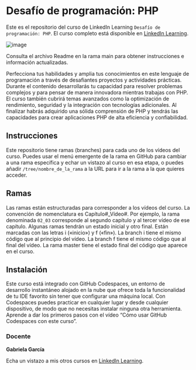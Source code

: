 # Desafío de programación: PHP
Este es el repositorio del curso de LinkedIn Learning `Desafío de programación: PHP`. El curso completo está disponible en [LinkedIn Learning][lil-course-url].

![image](https://media.licdn.com/dms/image/D560DAQGN4QJr75q_3Q/learning-public-crop_675_1200/0/1687498649344?e=2147483647&v=beta&t=f18DnMQM9kxjwKK8m72F6kek7BPFBW2B92OdlKG7odo)
 
Consulta el archivo Readme en la rama main para obtener instrucciones e información actualizadas.

Perfecciona tus habilidades y amplia tus conocimientos en este lenguaje de programación a través de desafiantes proyectos y actividades prácticas. Durante el contenido desarrollarás tu capacidad para resolver problemas complejos y para pensar de manera innovadora mientras trabajas con PHP. El curso también cubrirá temas avanzados como la optimización de rendimiento, seguridad y la integración con tecnologías adicionales. Al finalizar habrás adquirido una sólida comprensión de PHP y tendrás las capacidades para crear aplicaciones PHP de alta eficiencia y confiabilidad.

## Instrucciones
Este repositorio tiene ramas (branches) para cada uno de los vídeos del curso. Puedes usar el menú emergente de la rama en GitHub para cambiar a una rama específica y echar un vistazo al curso en esa etapa, o puedes añadir `/tree/nombre_de_la_rama` a la URL para ir a la rama a la que quieres acceder.

## Ramas
Las ramas están estructuradas para corresponder a los vídeos del curso. La convención de nomenclatura es Capítulo#_Vídeo#. Por ejemplo, la rama denominada `02_03` corresponde al segundo capítulo y al tercer vídeo de ese capítulo. Algunas ramas tendrán un estado inicial y otro final. Están marcadas con las letras i («inicio») y f («fin»). La branch i tiene el mismo código que al principio del vídeo. La branch f tiene el mismo código que al final del vídeo. La rama master tiene el estado final del código que aparece en el curso.

## Instalación
Este curso está integrado con GitHub Codespaces, un entorno de desarrollo instantáneo alojado en la nube que ofrece toda la funcionalidad de tu IDE favorito sin tener que configurar una máquina local. Con Codespaces puedes practicar en cualquier lugar y desde cualquier dispositivo, de modo que no necesitas instalar ninguna otra herramienta. Aprende a dar los primeros pasos con el vídeo “Cómo usar GitHub Codespaces con este curso”.   

### Docente

**Gabriela García**

Echa un vistazo a mis otros cursos en [LinkedIn Learning](https://www.linkedin.com/learning/instructors/gabriela-garcia).

[0]: # (Replace these placeholder URLs with actual course URLs)
[lil-course-url]: https://www.linkedin.com/learning/desafio-de-programacion-php/desafiate-con-estos-ejercicios-de-php
[lil-thumbnail-url]: https://cdn.lynda.com/course/2875095/2875095-1615224395432-16x9.jpg


[1]: # (End of ES-Instruction ###############################################################################################)
